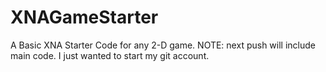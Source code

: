 XNAGameStarter
==============

A Basic XNA Starter Code for any 2-D game. NOTE: next push will include main code. I just wanted to start my git account.
